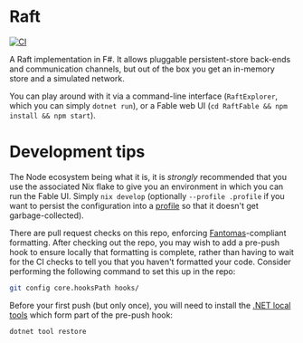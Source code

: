 # Raft


[![CI](https://woodpecker.patrickstevens.co.uk/api/badges/patrick/raft-fable/status.svg)](https://woodpecker.patrickstevens.co.uk/api/badges/patrick/raft-fable/status.svg)

A Raft implementation in F#.
It allows pluggable persistent-store back-ends and communication channels, but out of the box you get an in-memory store and a simulated network.

You can play around with it via a command-line interface (`RaftExplorer`, which you can simply `dotnet run`), or a Fable web UI (`cd RaftFable && npm install && npm start`).

# Development tips

The Node ecosystem being what it is, it is *strongly* recommended that you use the associated Nix flake to give you an environment in which you can run the Fable UI.
Simply `nix develop` (optionally `--profile .profile` if you want to persist the configuration into a [profile](https://nixos.org/manual/nix/stable/package-management/profiles.html) so that it doesn't get garbage-collected).

There are pull request checks on this repo, enforcing [Fantomas](https://github.com/fsprojects/fantomas/)-compliant formatting.
After checking out the repo, you may wish to add a pre-push hook to ensure locally that formatting is complete, rather than having to wait for the CI checks to tell you that you haven't formatted your code.
Consider performing the following command to set this up in the repo:
```bash
git config core.hooksPath hooks/
```
Before your first push (but only once), you will need to install the [.NET local tools](https://docs.microsoft.com/en-us/dotnet/core/tools/local-tools-how-to-use) which form part of the pre-push hook:
```bash
dotnet tool restore
```

